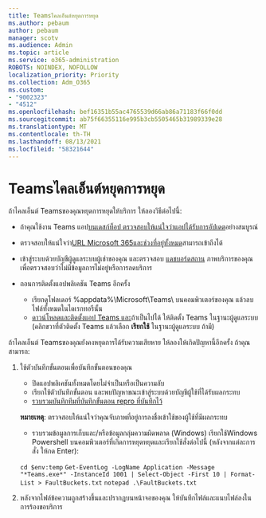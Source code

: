 ```yaml
---
title: Teamsไคลเอ็นต์หยุดการหยุด
ms.author: pebaum
author: pebaum
manager: scotv
ms.audience: Admin
ms.topic: article
ms.service: o365-administration
ROBOTS: NOINDEX, NOFOLLOW
localization_priority: Priority
ms.collection: Adm_O365
ms.custom:
- "9002323"
- "4512"
ms.openlocfilehash: bef16351b55ac4765539d66ab86a71183f66f0dd
ms.sourcegitcommit: ab75f66355116e995b3cb5505465b31989339e28
ms.translationtype: MT
ms.contentlocale: th-TH
ms.lasthandoff: 08/13/2021
ms.locfileid: "58321644"
---
```

# <a name="teams-client-crashing"></a>Teamsไคลเอ็นต์หยุดการหยุด

ถ้าไคลเอ็นต์ Teamsของคุณหยุดการหยุดให้บริการ ให้ลองวิธีต่อไปนี้:

- ถ้าคุณใช้งาน Teams แอป[บนเดสก์ท็อป ตรวจสอบให้แน่ใจว่าแอปได้รับการอัปเดต](https://support.office.com/article/Update-Microsoft-Teams-535a8e4b-45f0-4f6c-8b3d-91bca7a51db1)อย่างสมบูรณ์

- ตรวจสอบให้แน่ใจว่า[URL Microsoft 365และช่วงที่อยู่ทั้งหมด](https://docs.microsoft.com/microsoftteams/connectivity-issues)สามารถเข้าถึงได้

- เข้าสู่ระบบด้วยบัญชีผู้ดูแลระบบผู้เช่าของคุณ และตรวจสอบ [แดชบอร์ดสถาน](https://docs.microsoft.com/office365/enterprise/view-service-health) ภาพบริการของคุณเพื่อตรวจสอบว่าไม่มีข้อมูลการไม่อยู่หรือการลดบริการ

- ถอนการติดตั้งแอปพลิเคชัน Teams อีกครั้ง
    - เรียกดูโฟลเดอร์ %appdata%\Microsoft\Teams\ บนคอมพิวเตอร์ของคุณ แล้วลบไฟล์ทั้งหมดในไดเรกทอรีนั้น
    - [ดาวน์โหลดและติดตั้งแอป Teams และ](https://www.microsoft.com/microsoft-teams/download-app)ถ้าเป็นไปได้ ให้ติดตั้ง Teams ในฐานะผู้ดูแลระบบ (คลิกขวาที่ตัวติดตั้ง Teams แล้วเลือก **เรียกใช้** ในฐานะผู้ดูแลระบบ ถ้ามี)

ถ้าไคลเอ็นต์ Teamsของคุณยังคงหยุดการได้รับความเสียหาย ให้ลองให้เกิดปัญหานี้อีกครั้ง ถ้าคุณสามารถ:

1. ใช้ตัวบันทึกขั้นตอนเพื่อบันทึกขั้นตอนของคุณ
    - ปิดแอปพลิเคชันทั้งหมดโดยไม่จําเป็นหรือเป็นความลับ
    - เรียกใช้ตัวบันทึกขั้นตอน และพบปัญหาขณะเข้าสู่ระบบด้วยบัญชีผู้ใช้ที่ได้รับผลกระทบ
    - [รวบรวมบันทึกทีมที่บันทึกขั้นตอน repro ที่บันทึกไว้](https://docs.microsoft.com/microsoftteams/log-files) 
    
    **หมายเหตุ**: ตรวจสอบให้แน่ใจว่าคุณจับภาพที่อยู่การลงชื่อเข้าใช้ของผู้ใช้ที่มีผลกระทบ
    - รวบรวมข้อมูลการเก็บและ/หรือข้อมูลกลุ่มความผิดพลาด (Windows) เรียกใช้Windows Powershell บนคอมพิวเตอร์ที่เกิดการหยุดหยุดและเรียกใช้สั่งต่อไปนี้ (หลังจากแต่ละการสั่ง ให้กด Enter):

    `cd $env:temp` `Get-EventLog -LogName Application -Message "*Teams.exe*" -InstanceId 1001 | Select-Object -First 10 | Format-List > FaultBuckets.txt`
    `notepad .\FaultBuckets.txt`
    
2. หลังจากไฟล์ข้อความถูกสร้างขึ้นและปรากฏบนหน้าจอของคุณ ให้บันทึกไฟล์และแนบไฟล์ลงในการร้องขอบริการ 

